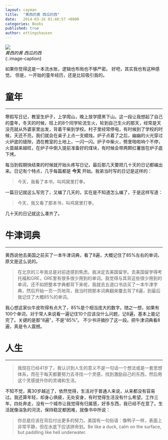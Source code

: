 ```yaml
---
layout: cayman
title:  "黄西的黄 西瓜的西"
date:   2014-03-16 01:40:57 +0800
categories: Books
published: true
author: ettingshausen
---   
```


![](https://wx3.sinaimg.cn/large/685ea4faly1ft3sesd86bj20cb0h0wfx.jpg)  
*黄西的黄 西瓜的西*  
{:.image-caption}     

如果你觉得这是一本流水账，逻辑也布局也不够严密。 好吧，其实我也有这种感觉。 但是，一开始的童年经历，还是比较吸引我的。 
# 童年
---
寒假写日记，教室生炉子，上学爬山，晚上放学摸黑下山。这一段让我想起了自己的童年，冬天的时候，班上的8个同学轮流生火，轮到自己生火的那天，经常是天没亮就从外婆家里出发，背着干柴到学校。村子里经常停电，有时候到了学校的时候，天还不亮，我们就会在桌子上点一支蜡烛。炉子点着了之后，幽幽的火光穿过火炉底的缝隙，洒在教室的土地上，一闪一闪。炉子中柴火，劈里啪啦响个不停，火苗越来越旺，在炉子中倒入提前准备好的煤块，有时候会带两颗红薯放在炉子底下烤。  

每当到假期快结束的时候就开始头疼写日记，最后那几天要把几十天的日记都编出来。日记有个特点，几乎每篇都是 **今天** 开始。我弟当时写的日记是这样的：
>今天，我看了本书，叫鸡窝里打拳。   

一篇日记就这么写完了，又编了几天的，实在是不知道怎么编了，于是这样写道：
>今天，我又看了那本书，叫鸡窝里打拳。  

几十天的日记就这么凑齐了。

# 牛津词典
---
黄西说他去美国之前买了一本牛津词典，看了8遍，大概记住了85%左右的单词，原文是这么说的。
> 在北京的三年我总是对前途感到焦虑。我决定去美国留学。去美国留学得考托福和GRE，GRE里有很多很少用到的单词。我觉得与其背这些很少用到的单词，还不如把整本字典都背下来呢，我就去五道口书店买了一本牛津字典，然后开始一页一页地背，我当时把那本词典翻来覆去背了8遍，到最后我记住了大概85%的单词。  

我心想这家伙牛皮吹得有点大了，85%是个相当庞大的数字。随之一想，如果有100个单词，对于常人来说看一遍记住10个应该没什么问题，记8遍，基本上能记完了。关键的是那“8遍”，不是“85%”。 不少书评摘抄了这一段。把牛津词典看8遍，真是令人震撼。

# 人生
---
>我现在已经41岁了，我认识到人生的意义不是一句话一个想法或是一套思想体系，而在于每天都要努力去寻找一个灵感，找到激励自己的东西，然后用这个灵感提升你的灵魂和生活。  

不知不觉，离30岁越近了，依然觉得，生活对于普通人来说，从来都没有容易过。我还算年轻，却身心俱疲，无处安身，有时觉得生活没有什么希望。工作三年，四处奔走，没有一个城市让我觉得有归属感，好多东西，我已经不在意了。生活就像湍急的河流，保持稳定都困难，就像书中所说：
>你总是应该在背后付出更多的努力。美国有一句俗语：像鸭子一样，表面上非常平静，但在水底下应该拼命划。Be like a duck, calm on the surface, but paddling like hell underwater.